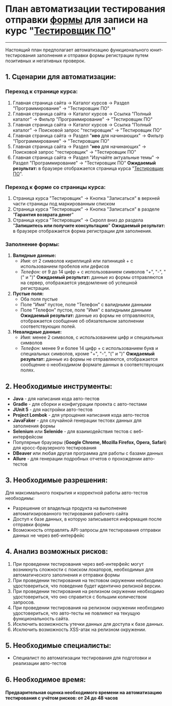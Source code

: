 # План автоматизации тестирования отправки [формы](https://netology.ru/programs/qa#/order) для записи на курс "[Тестировщик ПО](https://netology.ru/programs/qa#/)"
___
Настоящий план предполагает автоматизацию функционального юнит-тестирования заполнения и отправки формы регистрации путем позитивных и негативных проверок.
## 1. Сценарии для автоматизации:
### Переход к странице курса:
1. Главная страница сайта -> Каталог курсов -> Раздел "Программирование" -> "Тестировщик ПО"
2. Главная страница сайта -> Каталог курсов -> Ссылка "Полный каталог" -> Фильтр "Программирование" -> "Тестировщик ПО"
3. Главная страница сайта -> Каталог курсов -> Ссылка "Полный каталог" -> Поисковой запрос "тестировщик" -> "Тестировщик ПО"
4. Главная страница сайта -> Раздел "**нео** для начинающих" -> Фильтр "Программирование" -> "Тестировщик ПО"
5. Главная страница сайта -> Раздел "**нео** для начинающих" -> Поисковой запрос "тестировщик" -> "Тестировщик ПО"
6. Главная страница сайта -> Раздел "Изучайте актуальные темы" -> Раздел "Программирование" -> "Тестировщик ПО"
**Ожидаемый результат:** в браузере отображается страница курса "[Тестировщик ПО](https://netology.ru/programs/qa#/)".
### Переход к форме со страницы курса:
1. Страница курса "Тестировщик" -> Кнопка "Записаться" в верхней части страницы под маркированным списком
2. Страница курса "Тестировщик" -> Кнопка "Записаться" в разделе "**Гарантия возврата денег**"
3. Страница курса "Тестировщик" -> Скролл вниз до раздела "**Запишитесь или получите консультацию**"
**Ожидаемый результат:** в браузере отображается форма регистрации для заполнения.
### Заполнение формы:
1. **Валидные данные:**
   * *Имя:* от 2 символов кириллицей или латиницей + с использованием пробелов или дефисов
   * *Телефон:* от 9 до 14 цифр + с использованием символов "+", "-", "(" и ")"
   **Ожидаемый результат:** данные из формы отправляются на сервер, отображается уведомление об успешной регистрации.
2. **Пустые поля:**
    * Оба поля пустые
    * Поле "Имя" пустое, поле "Телефон" с валидными данными
    * Поле "Телефон" пустое, поле "Имя" с валидными данными
    **Ожидаемый результат:** данные из формы не отправляются, отображается сообщение об обязательном заполнении соответствующих полей.
3. **Невалидные данные:**
   * *Имя:* менее 2 символов, с использованием цифр и специальных символов
   * *Телефон:* менее 9 и более 14 цифр + с использованием букв и специальных символов, кроме "+", "-", "(" и ")"
   **Ожидаемый результат:** данные из формы не отправляются, отображается сообщение о необходимом формате данных в соответствующих полях.
## 2. Необходимые инструменты:
* **Java** - для написания кода авто-тестов
* **Gradle** - для сборки и конфигурации проекта с авто-тестами
* **JUnit 5** - для настройки авто-тестов
* **Project Lombok** - для упрощения написания кода авто-тестов
* **JavaFaker** - для случайной генерации тестовх данных для заполнения формы
* **Selenium** или **Selenide** - для взаимодействия тестов с веб-интерфейсом
* Популярные браузеры (**Google Chrome, Mozilla Firefox, Opera, Safari**) для кросс-браузерного тестирования
* **DBeaver** или любая другая программа для работы с базами данных
* **Allure** - для генерации подробных отчетов о прохождении авто-тестов
## 3. Необходимые разрешения:
Для максимального покрытия и корректной работы авто-тестов необходимы:
* Разрешение от владельца продукта на выполнение автоматизированного тестирования рабочего сайта
* Доступ к базе данных, в которую записывается информация после отправки формы
* Возможность отправлять API-запросы для тестирования отправки данных не через веб-интерфейс
## 4. Анализ возможных рисков:
1. При проведении тестирования через веб-интерфейс могут возникнуть сложности с поиском локаторов, необходимых для автоматического заполнения и отправки формы
2. При проведении тестирования на тестовом окружении необходимо удостовериться, что поведение будет идентично релизной версии.
3. При проведении тестирования на релизном окружении необходимо удостовериться, что оно справится с большим количеством запросов.
4. При проведении тестирования на релизном окружении необходимо удостовериться, что авто-тесты не повлияют на текущую функциональность сайта.
5. Исключить возможность утечки данных для доступа к базе данных.
6. Исключить возможность XSS-атак на релизном окружении.
## 5. Необходимые специалисты:
* Специалист по автоматизации тестирования для подготовки и реализации авто-тестов
## 6. Необходимое время:
#### Предварительная оценка необходимого времени на автоматизацию тестирования с учётом рисков: от 24 до 48 часов
